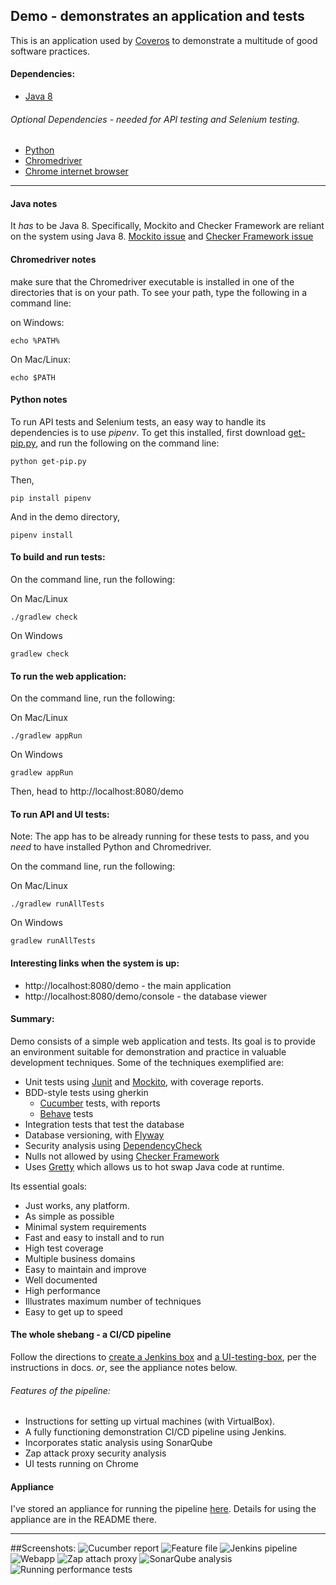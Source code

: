 ## Demo - demonstrates an application and tests

This is an application used by [Coveros](www.coveros.com) to demonstrate a multitude of good
software practices.  

#### Dependencies:

* [Java 8](https://www.oracle.com/technetwork/java/javase/overview/java8-2100321.html)  

###### Optional Dependencies - needed for API testing and Selenium testing.
* [Python](https://www.python.org/downloads/)
* [Chromedriver](http://chromedriver.chromium.org/downloads)
* [Chrome internet browser](https://www.google.com/chrome/)

---
#### Java notes
It *has* to be Java 8.  Specifically, Mockito and Checker Framework are
reliant on the system using Java 8. [Mockito issue](https://github.com/MovingBlocks/Terasology/issues/3538)
and [Checker Framework issue](https://github.com/typetools/checker-framework/issues/1224)

#### Chromedriver notes
make sure that the Chromedriver executable is installed in one of the directories that is 
on your path.  To see your path, type the following in a command line: 

on Windows:

    echo %PATH%  
    
On Mac/Linux:

    echo $PATH
    
#### Python notes
To run API tests and Selenium tests, an easy way to handle its 
dependencies is to use *pipenv*.  To get this installed, first download
[get-pip.py](https://bootstrap.pypa.io/get-pip.py), and run the following on the command line:

    python get-pip.py
    
Then,

    pip install pipenv
   
And in the demo directory,
    
    pipenv install   
   
#### To build and run tests:
On the command line, run the following:

On Mac/Linux

    ./gradlew check

On Windows

    gradlew check

#### To run the web application:
On the command line, run the following:

On Mac/Linux

    ./gradlew appRun

On Windows

    gradlew appRun
    
Then, head to http://localhost:8080/demo    
    

#### To run API and UI tests:
Note: The app has to be already running for these tests to pass, and you _need_
to have installed Python and Chromedriver.

On the command line, run the following:

On Mac/Linux

    ./gradlew runAllTests

On Windows

    gradlew runAllTests    
    
#### Interesting links when the system is up:
* http://localhost:8080/demo - the main application
* http://localhost:8080/demo/console - the database viewer

#### Summary:
 
Demo consists of a simple web application and tests.  Its goal is to provide 
an environment suitable for demonstration and practice in valuable development
techniques.  Some of the techniques exemplified are:
* Unit tests using [Junit](https://junit.org/junit5/) and [Mockito](https://site.mockito.org/), with coverage reports.
* BDD-style tests using gherkin
  * [Cucumber](https://docs.cucumber.io/) tests, with reports
  * [Behave](https://behave.readthedocs.io/en/latest/) tests
* Integration tests that test the database
* Database versioning, with [Flyway](https://flywaydb.org/)
* Security analysis using [DependencyCheck](https://www.owasp.org/index.php/OWASP_Dependency_Check)
* Nulls not allowed by using [Checker Framework](https://checkerframework.org/)
* Uses [Gretty](https://github.com/akhikhl/gretty) which allows us to hot swap Java code at runtime.

Its essential goals:
* Just works, any platform.
* As simple as possible
* Minimal system requirements
* Fast and easy to install and to run
* High test coverage
* Multiple business domains
* Easy to maintain and improve
* Well documented
* High performance
* Illustrates maximum number of techniques
* Easy to get up to speed
    
#### The whole shebang - a CI/CD pipeline

Follow the directions to [create a Jenkins box](https://github.com/7ep/demo/blob/master/docs/jenkins_box_guide.txt) and [a UI-testing-box](https://github.com/7ep/demo/blob/master/docs/ui_test_box.txt), per the instructions
in docs.  *or*, see the appliance notes below.

###### Features of the pipeline:
* Instructions for setting up virtual machines (with VirtualBox).
* A fully functioning demonstration CI/CD pipeline using Jenkins.
* Incorporates static analysis using SonarQube
* Zap attack proxy security analysis
* UI tests running on Chrome
#### Appliance
 I've stored an appliance for running
 the pipeline [here](https://www.dropbox.com/sh/vk1hi9zs0fj9xus/AABBYo766-EGGn2IH0h9awTIa?dl=0).
 Details for using the appliance are in the README there.


---

##Screenshots:
![Cucumber report](https://c2.staticflickr.com/8/7881/33202009728_00134731ac_o.png)
![Feature file](https://c2.staticflickr.com/8/7811/47077017811_ef51957ea5_b.jpg)
![Jenkins pipeline](https://c2.staticflickr.com/8/7889/33202009658_11422b7f20_b.jpg)
![Webapp](https://c2.staticflickr.com/8/7916/47077017561_f190c6f88e_o.png)
![Zap attach proxy](https://c2.staticflickr.com/8/7905/33202009438_8f367e20ec_o.png)
![SonarQube analysis](https://c2.staticflickr.com/8/7823/33202009548_e678128200_b.jpg)
![Running performance tests](https://c2.staticflickr.com/8/7854/47077017751_7e045f68dd_b.jpg)

